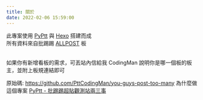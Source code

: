 ```yaml
---
title: 關於
date: 2022-02-06 15:59:00
---
```


<div class="about_text">
此專案使用 <a href="https://github.com/PttCodingMan/PyPtt">PyPtt</a> 與 <a href="https://hexo.io/zh-tw/">Hexo</a> 搭建而成<br>
所有資料來自批踢踢 <a href="https://www.ptt.cc/bbs/ALLPOST/index.html">ALLPOST</a> 板<br>
<br>

如果你有新增看板的需求，可丟站內信給我 CodingMan
說明你是哪一個板的板主，並附上板規連結即可

原始碼: <a href="https://github.com/PttCodingMan/you-guys-post-too-many">https://github.com/PttCodingMan/you-guys-post-too-many</a>
為什麼做這個專案 [PyPtt - 批踢踢超貼觀測站兩三事](https://codingman.cc/pyptt-about-ptt-you-guys-post-too-many/) <br>

</div>